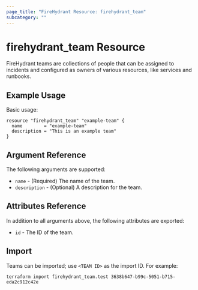 ```yaml
---
page_title: "FireHydrant Resource: firehydrant_team"
subcategory: ""
---
```


# firehydrant_team Resource

FireHydrant teams are collections of people that can be assigned to incidents 
and configured as owners of various resources, like services and runbooks.

## Example Usage

Basic usage:
```hcl
resource "firehydrant_team" "example-team" {
  name        = "example-team"
  description = "This is an example team"
}
```

## Argument Reference

The following arguments are supported:

* `name` - (Required) The name of the team.
* `description` - (Optional) A description for the team.

## Attributes Reference

In addition to all arguments above, the following attributes are exported:

* `id` - The ID of the team.

## Import

Teams can be imported; use `<TEAM ID>` as the import ID. For example:

```shell
terraform import firehydrant_team.test 3638b647-b99c-5051-b715-eda2c912c42e
```
